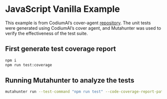 # JavaScript Vanilla Example

This example is from CodiumAI’s cover-agent [repository](https://github.com/Codium-ai/cover-agent/tree/main/templated_tests/js_vanilla). The unit tests were generated using CodiumAI’s cover agent, and Mutahunter was used to verify the effectiveness of the test suite.

## First generate test coverage report

```bash
npm i
npm run test:coverage
```

## Running Mutahunter to analyze the tests

```bash
mutahunter run --test-command "npm run test" --code-coverage-report-path "coverage/coverage.xml" --only-mutate-file-paths "ui.js"
```
